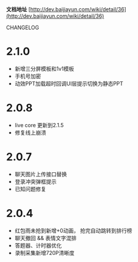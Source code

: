 **文档地址** [http://dev.baijiayun.com/wiki/detail/36](http://dev.baijiayun.com/wiki/detail/36)

CHANGELOG 

2.1.0
==============
- 新增三分屏模板和1v1模板
- 手机号加密
- 动效PPT加载超时回调UI层提示切换为静态PPT

2.0.8
==============
- live core 更新到2.1.5
- 修复线上崩溃

2.0.7
==============
- 聊天图片上传接口替换
- 登录冲突弹框提示
- 已知问题修复

2.0.4
==============
- 红包雨未抢到新增+0动画， 抢完自动跳转到排行榜
- 聊天撤回 && 表情文字混排
- 答题器、计时器优化
- 录制采集新增720P清晰度